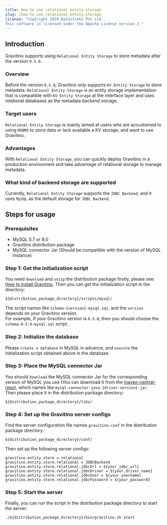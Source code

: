 ```yaml
---
title: How to use relational entity storage
slug: /how-to-use-relational-entity-storage
license: "Copyright 2024 Datastrato Pvt Ltd.
This software is licensed under the Apache License version 2."
---
```


## Introduction

Gravitino supports using `Relational Entity Storage` to store metadata after the version `0.5.0`.  

### Overview
Before the version `0.5.0`, Gravitino only supports `KV Entity Storage` to store metadata.
`Relational Entity Storage` is an entity storage implementation that is compatible with `KV Entity Storage` at the interface layer and uses relational databases as the metadata backend storage.

### Target users
`Relational Entity Storage` is mainly aimed at users who are accustomed to using `RDBMS` to store data or lack available a KV storage, and want to use Gravitino.  

### Advantages
With `Relational Entity Storage`, you can quickly deploy Gravitino in a production environment and take advantage of relational storage to manage metadata.  

### What kind of backend storage are supported
Currently, `Relational Entity Storage` supports the `JDBC Backend`, and it uses `MySQL` as the default storage for `JDBC Backend`.


## Steps for usage

### Prerequisites

+ MySQL 5.7 or 8.0
+ Gravitino distribution package
+ MySQL connector Jar (Should be compatible with the version of MySQL instance)

### Step 1: Get the initialization script

You need `download` and `unzip` the distribution package firstly, please see: [How to install Gravitino](how-to-install.md).
Then you can get the initialization script in the directory:
```text
${distribution_package_directory}/scripts/mysql/
```
The script names like `schema-{version}-mysql.sql`, and the `version` depends on your Gravitino version.  
For example, if your Gravitino version is `0.5.0`, then you should choose the `schema-0.5.0-mysql.sql` script.

### Step 2: Initialize the database

Please `create a database` in MySQL in advance, and `execute` the initialization script obtained above in the database.

### Step 3: Place the MySQL connector Jar

You should `download` the MySQL connector Jar for the corresponding version of MySQL you use (You can download it from the [maven-central-repo](https://repo1.maven.org/maven2/mysql/mysql-connector-java/)), which names like `mysql-connector-java-{driver-version}.jar`.  
Then please place it in the distribution package directory:
```text
${distribution_package_directory}/libs/
```

### Step 4: Set up the Gravitino server configs

Find the server configuration file names `gravitino.conf` in the distribution package directory:

```text
${distribution_package_directory}/conf/
```
Then set up the following server configs:
```text
gravitino.entity.store = relational
gravitino.entity.store.relational = JDBCBackend
gravitino.entity.store.relational.jdbcUrl = ${your_jdbc_url}
gravitino.entity.store.relational.jdbcDriver = ${your_driver_name}
gravitino.entity.store.relational.jdbcUser = ${your_username}
gravitino.entity.store.relational.jdbcPassword = ${your_password}
```

### Step 5: Start the server

Finally, you can run the script in the distribution package directory to start the server:

```shell
./${distribution_package_directory}/bin/gravitino.sh start
```

